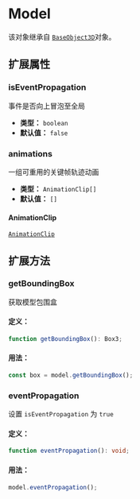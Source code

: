 # Model

该对象继承自 [`BaseObject3D`](./BaseObject3D)对象。

## 扩展属性

### isEventPropagation

事件是否向上冒泡至全局

- **类型：** `boolean`
- **默认值：** `false`

### animations

一组可重用的关键帧轨迹动画

- **类型：** `AnimationClip[]`
- **默认值：** `[]`

#### AnimationClip

[`AnimationClip`](https://threejs.org/docs/index#api/en/animation/AnimationClip)

## 扩展方法

### getBoundingBox

获取模型包围盒

#### 定义：

```ts
function getBoundingBox(): Box3;
```

#### 用法：

```js
const box = model.getBoundingBox();
```

### eventPropagation

设置 `isEventPropagation` 为 `true`

#### 定义：

```ts
function eventPropagation(): void;
```

#### 用法：

```js
model.eventPropagation();
```
